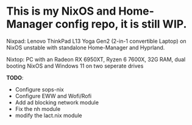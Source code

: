 # This is my NixOS and Home-Manager config repo, it is still WIP.

Nixpad: Lenovo ThinkPad L13 Yoga Gen2 (2-in-1 convertible Laptop) on NixOS unstable with standalone Home-Manager and Hyprland.

Nixtop: PC with an Radeon RX 6950XT, Ryzen 6 7600X, 32G RAM, dual booting NixOS and Windows 11 on two seperate drives

**TODO**:
- Configure sops-nix
- Configure EWW and Wofi/Rofi
- Add ad blocking network module
- Fix the nh module
- modify the lact.nix module
